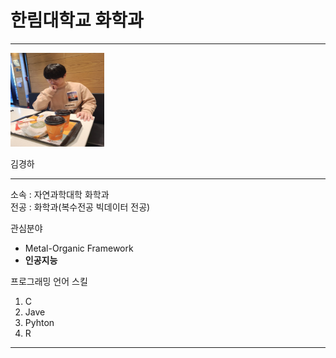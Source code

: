 # 한림대학교 화학과 
---



<img src =KakaoTalk_20220611_195952036.jpg height =150 width =150>

김경하

---

소속 : 자연과학대학 화학과    
전공 : 화학과(복수전공 빅데이터 전공)

관심분야   
* Metal-Organic Framework
* **인공지능**

프로그래밍 언어 스킬
1. C   
2. Jave   
3. Pyhton   
4. R   

--------




